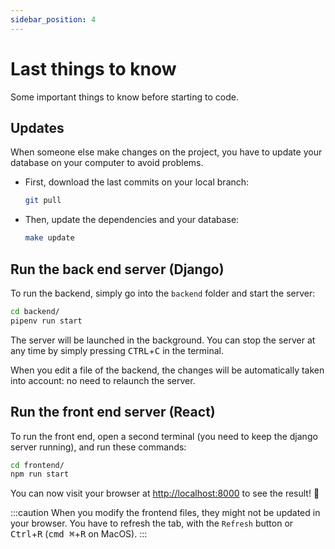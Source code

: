 ```yaml
---
sidebar_position: 4
---
```


# Last things to know

Some important things to know before starting to code.

## Updates

When someone else make changes on the project, you have to update your database
on your computer to avoid problems.

- First, download the last commits on your local branch:
  ```bash
  git pull
  ```
- Then, update the dependencies and your database:
  ```bash
  make update
  ```

## Run the back end server (Django)

To run the backend, simply go into the `backend` folder and start the server:

```bash
cd backend/
pipenv run start
```

The server will be launched in the background. You can stop the
server at any time by simply pressing <kbd>CTRL</kbd>+<kbd>C</kbd> in the terminal.

When you edit a file of the backend, the changes will be automatically
taken into account: no need to relaunch the server.

## Run the front end server (React)

To run the front end, open a second terminal
(you need to keep the django server running), and run these commands:

```bash
cd frontend/
npm run start
```

You can now visit your browser at [http://localhost:8000](http://localhost:8000) to see
the result! 🥳

:::caution
When you modify the frontend files, they might not be updated in your browser.
You have to refresh the tab, with the `Refresh` button
or <kbd>Ctrl</kbd>+<kbd>R</kbd> (<kbd>cmd ⌘</kbd>+<kbd>R</kbd> on MacOS).
:::
